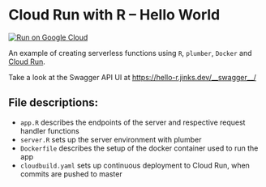 # Cloud Run with R – Hello World

[![Run on Google Cloud](https://storage.googleapis.com/cloudrun/button.svg)](https://console.cloud.google.com/cloudshell/editor?shellonly=true&cloudshell_image=gcr.io/cloudrun/button&cloudshell_git_repo=https://github.com/Jinksi/cloudrun-helloworld-r.git)

An example of creating serverless functions using `R`, `plumber`, `Docker` and [Cloud Run](https://cloud.google.com/run/).

Take a look at the Swagger API UI at https://hello-r.jinks.dev/__swagger__/

## File descriptions:

- `app.R` describes the endpoints of the server and respective request handler functions
- `server.R` sets up the server environment with plumber
- `Dockerfile` describes the setup of the docker container used to run the app
- `cloudbuild.yaml` sets up continuous deployment to Cloud Run, when commits are pushed to master
